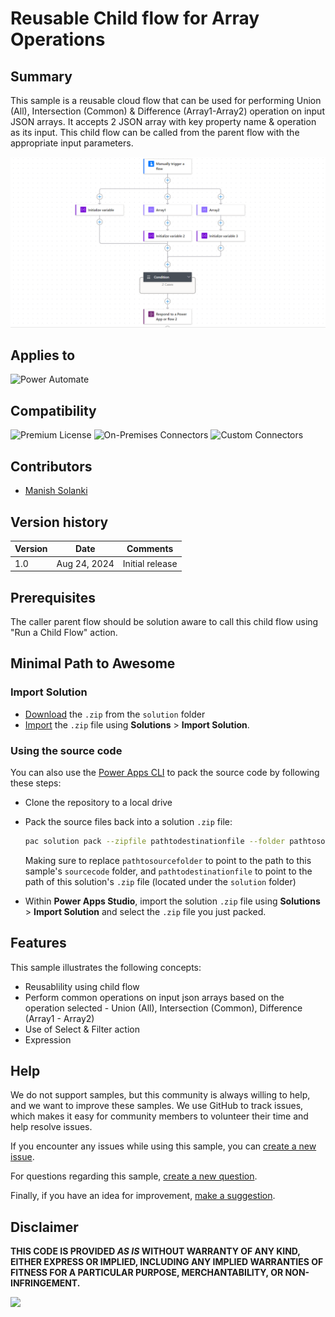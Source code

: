 # Reusable Child flow for Array Operations

## Summary

This sample is a reusable cloud flow that can be used for performing Union (All), Intersection (Common) & Difference (Array1-Array2) operation on input JSON arrays. It accepts 2 JSON array with key property name & operation as its input. This child flow can be called from the parent flow with the appropriate input parameters.

![Flow overview](/samples/reusable-childflow-array-operations/assets/flow-overview.png "Flow overview")

## Applies to

![Power Automate](https://img.shields.io/badge/Power%20Automate-Yes-green "Yes")

## Compatibility

![Premium License](https://img.shields.io/badge/Premium%20License-Not%20Required-green.svg "Does not use Premium license")
![On-Premises Connectors](https://img.shields.io/badge/On--Premises%20Connectors-No-green.svg "Does not use on-premise connectors")
![Custom Connectors](https://img.shields.io/badge/Custom%20Connectors-Not%20Required-green.svg "Does not use custom connectors")

## Contributors

* [Manish Solanki](https://github.com/Solanki-Manish)

## Version history

Version|Date|Comments
-------|----|--------
1.0|Aug 24, 2024|Initial release

## Prerequisites

The caller parent flow should be solution aware to call this child flow using "Run a Child Flow" action.

## Minimal Path to Awesome

### Import Solution

* [Download](./solution/reusable-childflow-array-operations.zip) the `.zip` from the `solution` folder
* [Import](https://learn.microsoft.com/en-us/power-apps/maker/data-platform/import-update-export-solutions) the `.zip` file using **Solutions** > **Import Solution**.

### Using the source code

You can also use the [Power Apps CLI](https://docs.microsoft.com/powerapps/developer/data-platform/powerapps-cli) to pack the source code by following these steps:

* Clone the repository to a local drive
* Pack the source files back into a solution `.zip` file:

  ```bash
  pac solution pack --zipfile pathtodestinationfile --folder pathtosourcefolder --processCanvasApps
  ```

  Making sure to replace `pathtosourcefolder` to point to the path to this sample's `sourcecode` folder, and `pathtodestinationfile` to point to the path of this solution's `.zip` file (located under the `solution` folder)
* Within **Power Apps Studio**, import the solution `.zip` file using **Solutions** > **Import Solution** and select the `.zip` file you just packed.

## Features

This sample illustrates the following concepts:

* Reusablility using child flow 
* Perform common operations on input json arrays based on the operation selected - Union (All), Intersection (Common), Difference (Array1 - Array2)
* Use of Select & Filter action
* Expression

## Help

We do not support samples, but this community is always willing to help, and we want to improve these samples. We use GitHub to track issues, which makes it easy for  community members to volunteer their time and help resolve issues.

If you encounter any issues while using this sample, you can [create a new issue](https://github.com/pnp/powerapps-samples/issues/new?assignees=&labels=Needs%3A+Triage+%3Amag%3A%2Ctype%3Abug-suspected&template=bug-report.yml&sample=reusable-childflow-array-operations&authors=@Solanki-Manish&title=reusable-childflow-array-operations).

For questions regarding this sample, [create a new question](https://github.com/pnp/powerapps-samples/issues/new?assignees=&labels=Needs%3A+Triage+%3Amag%3A%2Ctype%3Abug-suspected&template=question.yml&sample=reusable-childflow-array-operations&authors=@Solanki-Manish&title=reusable-childflow-array-operations).

Finally, if you have an idea for improvement, [make a suggestion](https://github.com/pnp/powerapps-samples/issues/new?assignees=&labels=Needs%3A+Triage+%3Amag%3A%2Ctype%3Abug-suspected&template=suggestion.yml&sample=reusable-childflow-array-operations&authors=@Solanki-Manish&title=reusable-childflow-array-operations).

## Disclaimer

**THIS CODE IS PROVIDED *AS IS* WITHOUT WARRANTY OF ANY KIND, EITHER EXPRESS OR IMPLIED, INCLUDING ANY IMPLIED WARRANTIES OF FITNESS FOR A PARTICULAR PURPOSE, MERCHANTABILITY, OR NON-INFRINGEMENT.**

<img src="https://m365-visitor-stats.azurewebsites.net/powerplatform-samples/samples/reusable-childflow-array-operations" aria-hidden="true" />
